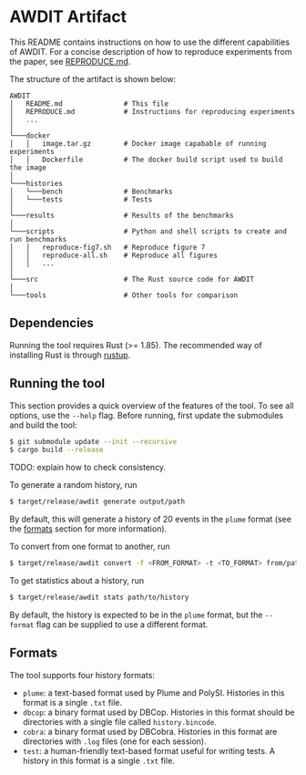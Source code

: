 # AWDIT Artifact

This README contains instructions on how to use the different capabilities of AWDIT.
For a concise description of how to reproduce experiments from the paper, see [REPRODUCE.md](./REPRODUCE.md).

The structure of the artifact is shown below:

```
AWDIT
│   README.md               # This file
│   REPRODUCE.md            # Instructions for reproducing experiments
│   ...
│
└───docker
│   │   image.tar.gz        # Docker image capabable of running experiments
│   │   Dockerfile          # The docker build script used to build the image
│
└───histories
│   └───bench               # Benchmarks
│   └───tests               # Tests
│
└───results                 # Results of the benchmarks
│
└───scripts                 # Python and shell scripts to create and run benchmarks
│   │   reproduce-fig7.sh   # Reproduce figure 7
│   │   reproduce-all.sh    # Reproduce all figures
│   │   ...
│
└───src                     # The Rust source code for AWDIT
│
└───tools                   # Other tools for comparison
```

## Dependencies

Running the tool requires Rust (>= 1.85).
The recommended way of installing Rust is through [rustup](https://rustup.rs).

## Running the tool

This section provides a quick overview of the features of the tool.
To see all options, use the `--help` flag.
Before running, first update the submodules and build the tool:

```bash
$ git submodule update --init --recursive
$ cargo build --release
```

TODO: explain how to check consistency.

To generate a random history, run

```bash
$ target/release/awdit generate output/path
```

By default, this will generate a history of 20 events in the `plume` format (see the [formats](#formats) section for more information).

To convert from one format to another, run

```bash
$ target/release/awdit convert -f <FROM_FORMAT> -t <TO_FORMAT> from/path to/path
```

To get statistics about a history, run

```bash
$ target/release/awdit stats path/to/history
```

By default, the history is expected to be in the `plume` format, but the `--format` flag can be supplied to use a different format.

## Formats

The tool supports four history formats:

- `plume`: a text-based format used by Plume and PolySI. Histories in this format is a single `.txt` file.
- `dbcop`: a binary format used by DBCop. Histories in this format should be directories with a single file called `history.bincode`.
- `cobra`: a binary format used by DBCobra. Histories in this format are directories with `.log` files (one for each session).
- `test`: a human-friendly text-based format useful for writing tests. A history in this format is a single `.txt` file.
